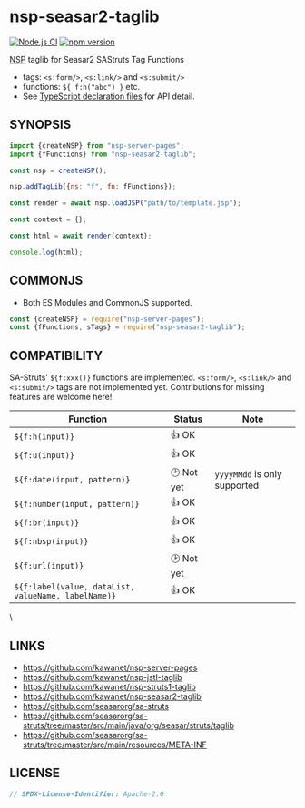 # nsp-seasar2-taglib

[![Node.js CI](https://github.com/kawanet/nsp-seasar2-taglib/workflows/Node.js%20CI/badge.svg?branch=main)](https://github.com/kawanet/nsp-seasar2-taglib/actions/)
[![npm version](https://img.shields.io/npm/v/nsp-seasar2-taglib)](https://www.npmjs.com/package/nsp-seasar2-taglib)

[NSP](https://github.com/kawanet/nsp-server-pages) taglib for Seasar2 SAStruts Tag Functions

- tags: `<s:form/>`, `<s:link/>` and `<s:submit/>`
- functions: `${ f:h("abc") }` etc.
- See [TypeScript declaration files](https://github.com/kawanet/nsp-seasar2-taglib/tree/main/types/) for API detail.

## SYNOPSIS

```js
import {createNSP} from "nsp-server-pages";
import {fFunctions} from "nsp-seasar2-taglib";

const nsp = createNSP();

nsp.addTagLib({ns: "f", fn: fFunctions});

const render = await nsp.loadJSP("path/to/template.jsp");

const context = {};

const html = await render(context);

console.log(html);
```

## COMMONJS

- Both ES Modules and CommonJS supported.

```js
const {createNSP} = require("nsp-server-pages");
const {fFunctions, sTags} = require("nsp-seasar2-taglib");
```

## COMPATIBILITY

SA-Struts' `${f:xxx()}` functions are implemented.
`<s:form/>`, `<s:link/>` and `<s:submit/>` tags are not implemented yet.
Contributions for missing features are welcome here!

| Function                                            | Status            | Note                         |
|-----------------------------------------------------|-------------------|------------------------------|
| `${f:h(input)}`                                     | 👍 OK             |                              |
| `${f:u(input)}`                                     | 👍 OK             |                              |
| `${f:date(input, pattern)}`                         | 🕑 Not yet        | `yyyyMMdd` is only supported |
| `${f:number(input, pattern)}`                       | 👍 OK             |                              |
| `${f:br(input)}`                                    | 👍 OK             |                              |
| `${f:nbsp(input)}`                                  | 👍 OK             |                              |
| `${f:url(input)}`                                   | 🕑 Not yet        |                              |
| `${f:label(value, dataList, valueName, labelName)}` | 👍 OK             |                              |
\
## LINKS

- https://github.com/kawanet/nsp-server-pages
- https://github.com/kawanet/nsp-jstl-taglib
- https://github.com/kawanet/nsp-struts1-taglib
- https://github.com/kawanet/nsp-seasar2-taglib
- https://github.com/seasarorg/sa-struts
- https://github.com/seasarorg/sa-struts/tree/master/src/main/java/org/seasar/struts/taglib
- https://github.com/seasarorg/sa-struts/tree/master/src/main/resources/META-INF

## LICENSE

```js
// SPDX-License-Identifier: Apache-2.0
```
